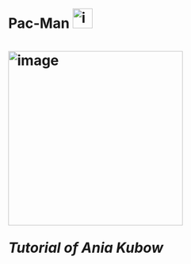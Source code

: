 <h1>Pac-Man <img width="40" alt="image" src="https://user-images.githubusercontent.com/58277625/211618551-34cad9f4-8c8b-4ab9-bd1e-34d930b6fa6e.png">
  <h1/>

<img width="352" alt="image" src="https://user-images.githubusercontent.com/58277625/211618736-56955b80-6385-4ef7-8d51-9665b66930fa.png">
 
<i>Tutorial of Ania Kubow </i>
